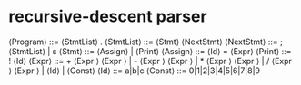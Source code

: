 # recursive-descent parser
⟨Program⟩ ::= ⟨StmtList⟩ . 
⟨StmtList⟩ ::= ⟨Stmt⟩ ⟨NextStmt⟩
⟨NextStmt⟩ ::= ; ⟨StmtList⟩ | ε
⟨Stmt⟩ ::= ⟨Assign⟩ | ⟨Print⟩ 
⟨Assign⟩ ::= ⟨Id⟩ = ⟨Expr⟩
⟨Print⟩ ::= ! ⟨Id⟩
⟨Expr⟩ ::=  + ⟨Expr ⟩ ⟨Expr ⟩ 
            | - ⟨Expr ⟩ ⟨Expr ⟩ 
            | * ⟨Expr ⟩ ⟨Expr ⟩ 
            | / ⟨Expr ⟩ ⟨Expr ⟩ 
            | ⟨Id⟩
            | ⟨Const⟩
⟨Id⟩ ::= a|b|c
⟨Const⟩ ::= 0|1|2|3|4|5|6|7|8|9
